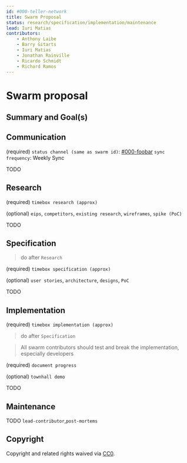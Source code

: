 ```yaml
---
id: #000-teller-network
title: Swarm Proposal
status: research/specification/implementation/maintenance
lead: Iuri Matias
contributors:
    - Anthony Laibe
    - Barry Gitarts
    - Iuri Matias
    - Jonathan Rainville
    - Ricardo Schmidt
    - Richard Ramos
---
```


# Swarm proposal

## Summary and Goal(s)

## Communication
(required)
`status channel (same as swarm id)`: [#000-foobar](https://join.status.im/000-foobar)
`sync frequency`: Weekly Sync

TODO

## Research
(required)
`timebox research (approx)`

(optional)
`eips`, `competitors`, `existing research`, `wireframes`, `spike (PoC)`

TODO

## Specification

> do after `Research`

(required)
`timebox specification (approx)`

(optional)
`user stories`, `architecture`, `designs`, `PoC`

TODO

## Implementation

(required)
`timebox implementation (approx)`

> do after `Specification`

> All swarm contributors should test and break the implementation, especially developers

(required)
`document progress`

(optional)
`townhall demo`

TODO

## Maintenance

TODO
`lead-contributor`,`post-mortems`

## Copyright

Copyright and related rights waived via [CC0](https://creativecommons.org/publicdomain/zero/1.0/).

